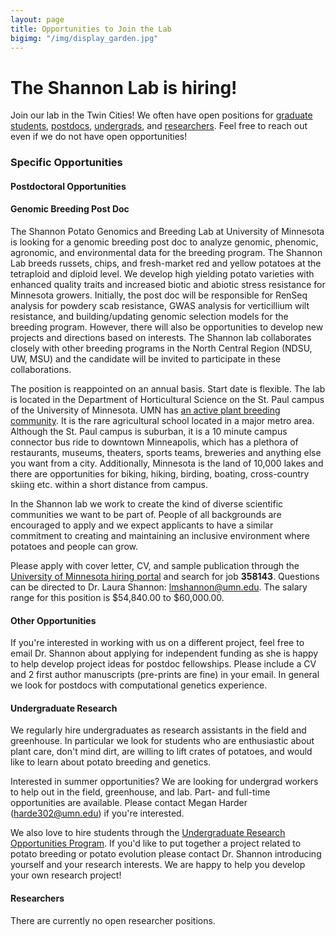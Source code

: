```yaml
---
layout: page
title: Opportunities to Join the Lab
bigimg: "/img/display_garden.jpg"
---
```


# The Shannon Lab is hiring!

Join our lab in the Twin Cities! We often have open positions for [graduate students](#graduate-research), [postdocs](#postdoctoral-opportunities), [undergrads](#undergraduate-research), and [researchers](#researchers). Feel free to reach out even if we do not have open opportunities!

### Specific Opportunities

#### Postdoctoral Opportunities

#### Genomic Breeding Post Doc

The Shannon Potato Genomics and Breeding Lab at University of Minnesota is looking for a genomic breeding post doc to analyze genomic, phenomic, agronomic, and environmental data for the breeding program. The Shannon Lab breeds russets, chips, and fresh-market red and yellow potatoes at the tetraploid and diploid level. We develop high yielding potato varieties with enhanced quality traits and increased biotic and abiotic stress resistance for Minnesota growers. Initially, the post doc will be responsible for RenSeq analysis for powdery scab resistance, GWAS analysis for verticillium wilt resistance, and building/updating genomic selection models for the breeding program. However, there will also be opportunities to develop new projects and directions based on interests. The Shannon lab collaborates closely with other breeding programs in the North Central Region (NDSU, UW, MSU) and the candidate will be invited to participate in these collaborations.

The position is reappointed on an annual basis. Start date is flexible. The lab is located in the Department of Horticultural Science on the St. Paul campus of the University of Minnesota. UMN has [an active plant breeding community](https://plantbreed.umn.edu/). It is the rare agricultural school located in a major metro area. Although the St. Paul campus is suburban, it is a 10 minute campus connector bus ride to downtown Minneapolis, which has a plethora of restaurants, museums, theaters, sports teams, breweries and anything else you want from a city. Additionally, Minnesota is the land of 10,000 lakes and there are opportunities for biking, hiking, birding, boating, cross-country skiing etc. within a short distance from campus.

In the Shannon lab we work to create the kind of diverse scientific communities we want to be part of. People of all backgrounds are encouraged to apply and we expect applicants to have a similar commitment to creating and maintaining an inclusive environment where potatoes and people can grow.

Please apply with cover letter, CV, and sample publication through the [University of Minnesota hiring portal](https://hr.umn.edu/Jobs/Find-Job) and search for job **358143**. Questions can be directed to Dr. Laura Shannon: lmshannon@umn.edu. The salary range for this position is $54,840.00 to $60,000.00.

#### Other Opportunities

If you're interested in working with us on a different project, feel free to email Dr. Shannon about applying for independent funding as she is happy to help develop project ideas for postdoc fellowships. Please include a CV and 2 first author manuscripts (pre-prints are fine) in your email.  In general we look for postdocs with computational genetics experience.

#### Undergraduate Research

We regularly hire undergraduates as research assistants in the field and greenhouse. In particular we look for students who are enthusiastic about plant care, don't mind dirt, are willing to lift crates of potatoes, and would like to learn about potato breeding and genetics. 

Interested in summer opportunities? We are looking for undergrad workers to help out in the field, greenhouse, and lab. Part- and full-time opportunities are available. Please contact Megan Harder (harde302@umn.edu) if you're interested.  

We also love to hire students through the [Undergraduate Research Opportunities Program](https://ugresearch.umn.edu/opportunities/urop). If you'd like to put together a project related to potato breeding or potato evolution please contact Dr. Shannon introducing yourself and your research interests. We are happy to help you develop your own research project!

#### Researchers

There are currently no open researcher positions.
